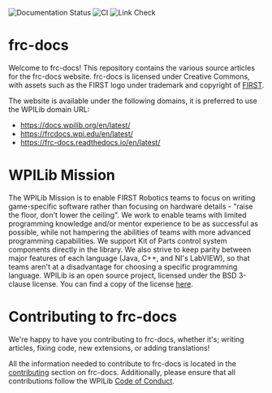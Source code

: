 ![Documentation Status](https://readthedocs.org/projects/frc-docs/badge/?version=latest)
![CI](https://github.com/wpilibsuite/frc-docs/workflows/CI/badge.svg)
![Link Check](https://github.com/wpilibsuite/frc-docs/workflows/Link%20Check/badge.svg)

# frc-docs
Welcome to frc-docs! This repository contains the various source articles for the frc-docs website. frc-docs is licensed under Creative Commons, with assets such as the FIRST logo under trademark and copyright of [FIRST](https://www.firstinspires.org/).

The website is available under the following domains, it is preferred to use the WPILib domain URL:
- https://docs.wpilib.org/en/latest/
- https://frcdocs.wpi.edu/en/latest/
- https://frc-docs.readthedocs.io/en/latest/

# WPILib Mission
The WPILib Mission is to enable FIRST Robotics teams to focus on writing game-specific software rather than focusing on hardware details - "raise the floor, don't lower the ceiling". We work to enable teams with limited programming knowledge and/or mentor experience to be as successful as possible, while not hampering the abilities of teams with more advanced programming capabilities. We support Kit of Parts control system components directly in the library. We also strive to keep parity between major features of each language (Java, C++, and NI's LabVIEW), so that teams aren't at a disadvantage for choosing a specific programming language. WPILib is an open source project, licensed under the BSD 3-clause license. You can find a copy of the license [here](https://github.com/wpilibsuite/allwpilib/blob/main/LICENSE.md).

# Contributing to frc-docs

We're happy to have you contributing to frc-docs, whether it's; writing articles, fixing code, new extensions, or adding translations!

All the information needed to contribute to frc-docs is located in the [contributing](https://docs.wpilib.org/en/latest/docs/contributing/frc-docs/index.html) section on frc-docs. Additionally, please ensure that all contributions follow the WPILib [Code of Conduct](https://github.com/wpilibsuite/allwpilib/blob/main/CODE_OF_CONDUCT.md).
